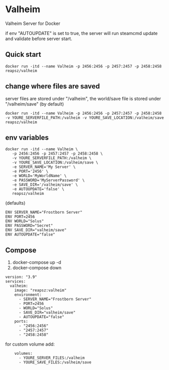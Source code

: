 # Valheim
Valheim Server for Docker

if env "AUTOUPDATE" is set to true, the server will run steamcmd update and validate before server start.

## Quick start

```
docker run -itd --name Valheim -p 2456:2456 -p 2457:2457 -p 2458:2458 reapsz/valheim
```

## change where files are saved
server files are stored under "/valheim", the world/save file is stored under "/valheim/save" (by default)

```
docker run -itd --name Valheim -p 2456:2456 -p 2457:2457 -p 2458:2458 -v YOURE_SERVERFILE_PATH:/valheim -v YOURE_SAVE_LOCATION:/valheim/save reapsz/valheim
```

## env variables

```
docker run -itd --name Valheim \
   -p 2456:2456 -p 2457:2457 -p 2458:2458 \
   -v YOURE_SERVERFILE_PATH:/valheim \
   -v YOURE_SAVE_LOCATION:/valheim/save \
   -e SERVER_NAME='My Server' \
   -e PORT='2456' \
   -e WORLD='MyWorldName' \
   -e PASSWORD='MyServerPassword' \
   -e SAVE_DIR='/valheim/save' \
   -e AUTOUPDATE='false' \
   reapsz/valheim
```
(defaults)
```
ENV SERVER_NAME="Frostborn Server"
ENV PORT=2456
ENV WORLD="Solus"
ENV PASSWORD="Secret"
ENV SAVE_DIR="valheim/save"
ENV AUTOUPDATE="false"
```
## Compose
1. docker-compose up -d
2. docker-compose down
```
version: "3.9"
services:
  valheim:
    image: "reapsz:valheim"
    environment:
      - SERVER_NAME="Frostborn Server"
      - PORT=2456
      - WORLD="Solus"
      - SAVE_DIR="valheim/save"
      - AUTOUPDATE="false"
    ports:
      - "2456:2456"
      - "2457:2457"
      - "2458:2458"
```
for custom volume add:

```
    volumes:
      - YOURE_SERVER_FILES:/valheim
      - YOURE_SAVE_FILES:/valheim/save
```